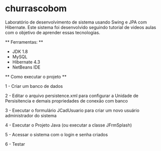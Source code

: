 # churrascobom

Laboratório de desenvolvimento de sistema usando Swing e JPA com Hibernate. Este sistema foi desenvolvido seguindo tutorial de videos aulas com o objetivo de aprender essas tecnologias.

** Ferramentas: **

- JDK 1.8
- MySQL
- Hibernate 4.3
- NetBeans IDE

** Como executar o projeto **

1 - Criar um banco de dados

2 - Editar o arquivo persistence.xml para configurar a Unidade de Persisitencia e demais propriedades de conexão com banco

3 - Executar o formulário JCadUsuario para criar um  novo usuário administrador do sistema

4 - Executar o Projeto Java (ou executar a classe JFrmSplash)

5 - Acessar o sistema com o login e senha criados

6 - Testar
